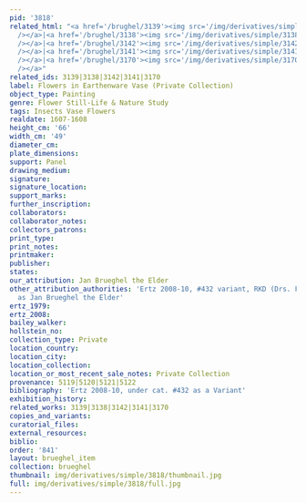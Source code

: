 ```yaml
---
pid: '3818'
related_html: "<a href='/brughel/3139'><img src='/img/derivatives/simple/3139/thumbnail.jpg'
  /></a>|<a href='/brughel/3138'><img src='/img/derivatives/simple/3138/thumbnail.jpg'
  /></a>|<a href='/brughel/3142'><img src='/img/derivatives/simple/3142/thumbnail.jpg'
  /></a>|<a href='/brughel/3141'><img src='/img/derivatives/simple/3141/thumbnail.jpg'
  /></a>|<a href='/brughel/3170'><img src='/img/derivatives/simple/3170/thumbnail.jpg'
  /></a>"
related_ids: 3139|3138|3142|3141|3170
label: Flowers in Earthenware Vase (Private Collection)
object_type: Painting
genre: Flower Still-Life & Nature Study
tags: Insects Vase Flowers
realdate: 1607-1608
height_cm: '66'
width_cm: '49'
diameter_cm: 
plate_dimensions: 
support: Panel
drawing_medium: 
signature: 
signature_location: 
support_marks: 
further_inscription: 
collaborators: 
collaborator_notes: 
collectors_patrons: 
print_type: 
print_notes: 
printmaker: 
publisher: 
states: 
our_attribution: Jan Brueghel the Elder
other_attribution_authorities: 'Ertz 2008-10, #432 variant, RKD (Drs. Fred G. Meijer)
  as Jan Brueghel the Elder'
ertz_1979: 
ertz_2008: 
bailey_walker: 
hollstein_no: 
collection_type: Private
location_country: 
location_city: 
location_collection: 
location_or_most_recent_sale_notes: Private Collection
provenance: 5119|5120|5121|5122
bibliography: 'Ertz 2008-10, under cat. #432 as a Variant'
exhibition_history: 
related_works: 3139|3138|3142|3141|3170
copies_and_variants: 
curatorial_files: 
external_resources: 
biblio: 
order: '841'
layout: brueghel_item
collection: brueghel
thumbnail: img/derivatives/simple/3818/thumbnail.jpg
full: img/derivatives/simple/3818/full.jpg
---
```

